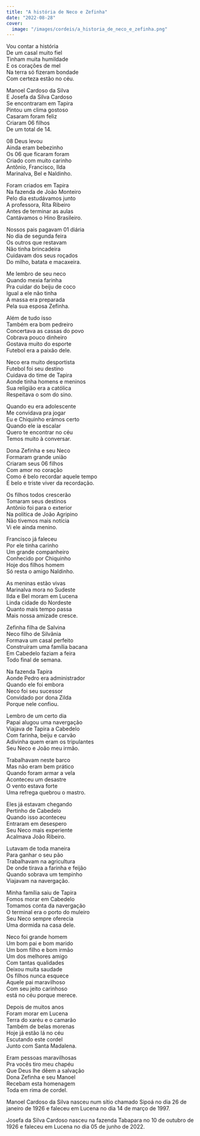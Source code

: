 ```yaml
---
title: "A história de Neco e Zefinha"
date: "2022-08-28"
cover:
  image: "/images/cordeis/a_historia_de_neco_e_zefinha.png"
---
```


Vou contar a história  
De um casal muito fiel  
Tinham muita humildade  
E os corações de mel  
Na terra só fizeram bondade  
Com certeza estão no céu.  

Manoel Cardoso da Silva  
E Josefa da Silva Cardoso  
Se encontraram em Tapira  
Pintou um clima gostoso  
Casaram foram feliz  
Criaram 06 filhos  
De um total de 14.  

08 Deus levou  
Ainda eram bebezinho  
Os 06 que ficaram foram  
Criado com muito carinho  
Antônio, Francisco, Ilda  
Marinalva, Bel e Naldinho.  

Foram criados em Tapira  
Na fazenda de João Monteiro  
Pelo dia estudávamos junto  
A professora, Rita Ribeiro  
Antes de terminar as aulas  
Cantávamos o Hino Brasileiro.  

<!-- pagebreak -->

Nossos pais pagavam 01 diária  
No dia de segunda feira  
Os outros que restavam  
Não tinha brincadeira  
Cuidavam dos seus roçados  
Do milho, batata e macaxeira.  

Me lembro de seu neco  
Quando mexia farinha  
Pra cuidar do beiju de coco  
Igual a ele não tinha  
A massa era preparada  
Pela sua esposa Zefinha.  

Além de tudo isso  
Também era bom pedreiro  
Concertava as cassas do povo  
Cobrava pouco dinheiro  
Gostava muito do esporte  
Futebol era a paixão dele.  

Neco era muito desportista  
Futebol foi seu destino  
Cuidava do time de Tapira  
Aonde tinha homens e meninos  
Sua religião era a católica  
Respeitava o som do sino.  

<!-- pagebreak -->

Quando eu era adolescente  
Me convidava pra jogar  
Eu e Chiquinho erámos certo  
Quando ele ia escalar  
Quero te encontrar no céu  
Temos muito à conversar.  

Dona Zefinha  e seu Neco  
Formaram grande união  
Criaram seus 06 filhos  
Com amor no coração  
Como é belo recordar aquele tempo  
É belo e triste viver da recordação.  

Os filhos todos crescerão  
Tomaram seus destinos  
Antônio foi para o exterior  
Na política de João Agripino  
Não tivemos mais notícia  
Vi ele ainda menino.  

Francisco já faleceu  
Por ele tinha carinho  
Um grande companheiro  
Conhecido por Chiquinho  
Hoje dos filhos homem  
Só resta o amigo Naldinho.  

<!-- pagebreak -->

As meninas estão vivas  
Marinalva mora no Sudeste  
Ilda e Bel moram em Lucena  
Linda cidade do Nordeste  
Quanto mais tempo passa  
Mais nossa amizade cresce.  

Zefinha filha de Salvina  
Neco filho de Silvânia  
Formava um casal perfeito  
Construíram uma família bacana  
Em Cabedelo faziam a feira  
Todo final de semana.  

Na fazenda Tapira  
Aonde Pedro era administrador  
Quando ele foi embora  
Neco foi seu sucessor  
Convidado por dona Zilda  
Porque nele confiou.  

Lembro de um certo dia  
Papai alugou uma navergação  
Viajava de Tapira a Cabedelo  
Com farinha, beiju e carvão  
Adivinha quem eram os tripulantes  
Seu Neco e João meu irmão.  

<!-- pagebreak -->

Trabalhavam neste barco  
Mas não eram bem prático  
Quando foram armar a vela  
Aconteceu um desastre  
O vento estava  forte  
Uma refrega quebrou o mastro.  

Eles já estavam chegando  
Pertinho de Cabedelo  
Quando isso aconteceu  
Entraram em desespero  
Seu Neco mais experiente  
Acalmava João Ribeiro.  

Lutavam de toda maneira  
Para ganhar o seu pão  
Trabalhavam na agricultura  
De onde tirava a farinha e feijão  
Quando sobrava um tempinho  
Viajavam na navergação.  

Minha família saiu de Tapira  
Fomos morar em Cabedelo  
Tomamos conta da navergação  
O terminal era o porto do muleiro  
Seu Neco sempre oferecia  
Uma dormida na casa dele.  

<!-- pagebreak -->

Neco foi grande homem  
Um bom pai e bom marido  
Um bom filho e bom irmão  
Um dos melhores amigo  
Com tantas qualidades  
Deixou muita saudade  
Os filhos nunca esquece  
Aquele pai maravilhoso  
Com seu jeito carinhoso  
está no céu porque merece.  

Depois de muitos anos  
Foram morar em Lucena  
Terra do xaréu e o camarão  
Também de belas morenas  
Hoje já estão lá no céu  
Escutando este cordel  
Junto com Santa Madalena.  

Eram pessoas maravilhosas  
Pra vocês tiro meu chapéu  
Que Deus lhe dêem a salvação  
Dona Zefinha e seu Manoel  
Recebam esta homenagem  
Toda em rima de cordel.  

<!-- pagebreak -->

Manoel Cardoso da Silva nasceu num sítio chamado Sipoá no dia 26 de janeiro de 1926 e faleceu em Lucena no dia 14 de março de 1997.  

Josefa da Silva Cardoso nasceu na fazenda Tabapara no 10 de outubro de 1926 e faleceu em Lucena no dia 05 de junho de 2022.  
